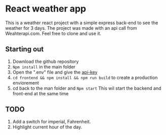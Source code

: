 # React weather app
This is a weather react project with a simple express back-end to see the weather for 3 days. The project was made with an api call from Weahterapi.com. Feel free to clone and use it.

## Starting out
1. Download the github repository
2. `Npm install` in the main folder
3. Open the ".env" file and give the [api-key](https://www.weatherapi.com/)
4. `cd frontend && npm install && npm run build` to create a production enviorement 
5. cd back to the man folder and `Npm start` This wil start the backend and front-end at the same time

## TODO
1. Add a switch for imperial, Fahrenheit.
2. Highlight current hour of the day.